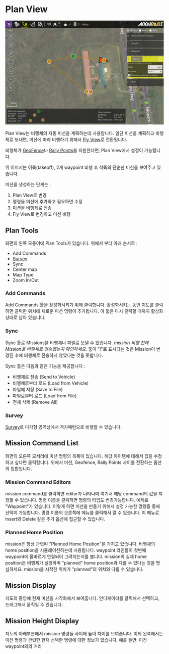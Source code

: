 # Plan View

![](../../images/plan/PlanView.jpg)

Plan View는 비행체의 자동 미션을 계획하는데 사용합니다. 일단 미션을 계획하고 비행체로 보내면, 미션에 따라 비행하기 위해서 [Fly View](FlyView.md)로 전환됩니다.

비행체가 [GeoFence](PlanGeoFence.md)나 [Rally Points](PlanRallyPoints.md)을 지원한다면, Plan View에서 설정이 가능합니다.

위 이미지는 이륙(takeoff), 2개 waypoint 비행 후 착륙의 단순한 미션을 보여주고 있습니다.

미션을 생성하는 단계는 :

1. Plan View로 변경
2. 명령을 미션에 추가하고 필요하면 수정
3. 미션을 비행체로 전송
4. Fly View로 변경하고 미션 비행

## Plan Tools
화면의 왼쪽 모퉁이에 Plan Tools가 있습니다. 위에서 부터 아래 순서로 :

* Add Commands
* [Survey](Survey.md)
* Sync
* Center map
* Map Type
* Zoom In/Out

### Add Commands
Add Commands 툴을 활성화시키기 위해 클릭합니다. 활성화시키는 동안 지도를 클릭하면 클릭한 위치에 새로운 미션 명령이 추가됩니다. 이 툴은 다시 클릭할 때까지 활성화 상태로 남아 있습니다.

### Sync
Sync 툴로 Missions을 비행체나 파일로 보낼 수 있습니다. *mission 비행 전에 Mission을 비행체로 전송했는지 확인하세요.* 툴이 "!"로 표시되는 것은 Mission이 변경된 후에 비행체로 전송하지 않았다는 것을 뜻합니다.

Sync 툴은 다음과 같은 기능을 제공합니다 :

* 비행체로 전송 (Send to Vehicle)
* 비행체로부터 로드 (Load from Vehicle)
* 파일에 저장 (Save to File)
* 파일로부터 로드 (Load from File)
* 전체 삭제 (Remove All)

### Survey

[Survey](Survey.md)로 다각형 영역상에서 격자패턴으로 비행할 수 있습니다.

## Mission Command List
화면의 오른쪽 모서리에 미션 명령의 목록이 있습니다. 해당 아이템에 대해서 값을 수정하고 싶다면 클릭합니다. 위에서 미션, Geofence, Rally Points 사이를 전환하는 옵션의 집합입니다.

### Mission Command Editors

mission command를 클릭하면 editor가 나타나며 여기서 해당 command의 값을 지정할 수 있습니다. 명령 이름을 클릭하면 명령의 타입도 변경가능합니다. 예제로 "Waypoint"가 있습니다. 이렇게 하면 미션을 만들기 위해서 설정 가능한 명령들 중에 선택이 가능합니다. 명령 이름의 오른쪽에 메뉴를 클릭해서 열 수 있습니다. 이 메뉴로 Insert와 Delete 같은 추가 옵션에 접근할 수 있습니다.

### Planned Home Position
mission은 항상 관련된 "Planned Home Position"을 가지고 있습니다. 비행체의 home position을 시뮬레이션하는데 사용됩니다. waypoint 라인들이 첫번째 waypoint에 올바르게 연결되어 그려지는지를 봅니다. mission의 실제 home position은 비행체가 설정하며 "planned" home position과 다를 수 있다는 것을 명심하세요. mission을 시작한 위치가 "planned"의 위치와 다를 수 있습니다.

## Mission Display
지도의 중앙에 현재 미션을 시각화해서 보여줍니다. 인디케이터를 클릭해서 선택하고, 드래그해서 움직일 수 있습니다.

## Mission Height Display
지도의 아래부분에서 mission 명령들 사이에 높이 차이를 보여줍니다. 이의 왼쪽에서는 이전 명령과 관련한 현재 선택한 명령에 대한 정보가 있습니다. 예를 들면: 이전 waypoint와의 거리

